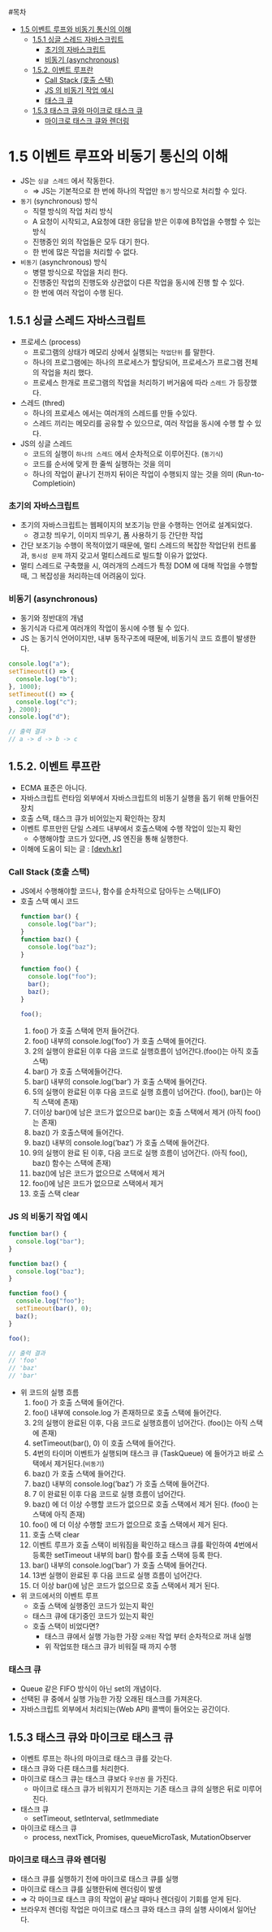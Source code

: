#목차

- [1.5 이벤트 루프와 비동기 통신의 이해](#15-이벤트-루프와-비동기-통신의-이해)
  - [1.5.1 싱글 스레드 자바스크립트](#151-싱글-스레드-자바스크립트)
    - [초기의 자바스크립트](#초기의-자바스크립트)
    - [비동기 (asynchronous)](#비동기-asynchronous)
  - [1.5.2. 이벤트 루프란](#152-이벤트-루프란)
    - [Call Stack (호출 스택)](#call-stack-호출-스택)
    - [JS 의 비동기 작업 예시](#js-의-비동기-작업-예시)
    - [태스크 큐](#태스크-큐)
  - [1.5.3 태스크 큐와 마이크로 태스크 큐](#153-태스크-큐와-마이크로-태스크-큐)
    - [마이크로 태스크 큐와 렌더링](#마이크로-태스크-큐와-렌더링)

# 1.5 이벤트 루프와 비동기 통신의 이해

- JS는 `싱글 스레드` 에서 작동한다.
  - ⇒ JS는 기본적으로 한 번에 하나의 작업만 `동기` 방식으로 처리할 수 있다.
- `동기` (synchronous) 방식
  - 직렬 방식의 작업 처리 방식
  - A 요청이 시작되고, A요청에 대한 응답을 받은 이후에 B작업을 수행할 수 있는 방식
  - 진행중인 외의 작업들은 모두 대기 한다.
  - 한 번에 많은 작업을 처리할 수 없다.
- `비동기` (asynchronous) 방식
  - 병렬 방식으로 작업을 처리 한다.
  - 진행중인 작업의 진행도와 상관없이 다른 작업을 동시에 진행 할 수 있다.
  - 한 번에 여러 작업이 수행 된다.

## 1.5.1 싱글 스레드 자바스크립트

- 프로세스 (process)
  - 프로그램의 상태가 메모리 상에서 실행되는 `작업단위` 를 말한다.
  - 하나의 프로그램에는 하나의 프로세스가 할당되어, 프로세스가 프로그램 전체의 작업을 처리 했다.
  - 프로세스 한개로 프로그램의 작업을 처리하기 버거움에 따라 `스레드` 가 등장했다.
- 스레드 (thred)
  - 하나의 프로세스 에서는 여러개의 스레드를 만들 수있다.
  - 스레드 끼리는 메모리를 공유할 수 있으므로, 여러 작업을 동시에 수행 할 수 있다.
- JS의 싱글 스레드
  - 코드의 실행이 `하나의 스레드` 에서 순차적으로 이루어진다. (`동기식`)
  - 코드를 순서에 맞게 한 줄씩 실행하는 것을 의미
  - 하나의 작업이 끝나기 전까지 뒤이은 작업이 수행되지 않는 것을 의미
    (Run-to-Completioin)

### 초기의 자바스크립트

- 초기의 자바스크립트는 웹페이지의 보조기능 만을 수행하는 언어로 설계되었다.
  - 경고창 띄우기, 이미지 띄우기, 폼 사용하기 등 간단한 작업
- 간단 보조기능 수행이 목적이었기 때문에, 멀티 스레드의 복잡한 작업단위 컨트롤과, `동시성 문제` 까지 갖고서 멀티스레드로 빌드할 이유가 없었다.
- 멀티 스레드로 구축했을 시, 여러개의 스레드가 특정 DOM 에 대해 작업을 수행할 때, 그 복잡성을 처리하는데 어려움이 있다.

### 비동기 (asynchronous)

- 동기와 정반대의 개념
- 동기식과 다르게 여러개의 작업이 동시에 수행 될 수 있다.
- JS 는 동기식 언어이지만, 내부 동작구조에 때문에, 비동기식 코드 흐름이 발생한다.

```jsx
console.log("a");
setTimeout(() => {
  console.log("b");
}, 1000);
setTimeout(() => {
  console.log("c");
}, 2000);
console.log("d");

// 출력 결과
// a -> d -> b -> c
```

## 1.5.2. 이벤트 루프란

- ECMA 표준은 아니다.
- 자바스크립트 런타임 외부에서 자바스크립트의 비동기 실행을 돕기 위해 만들어진 장치
- 호출 스택, 태스크 큐가 비어있는지 확인하는 장치
- 이벤트 루프만읜 단일 스레드 내부에서 호출스택에 수행 작업이 있는지 확인
  - 수행해야할 코드가 있다면, JS 엔진을 통해 실행한다.
- 이해에 도움이 되는 글 : [[devh.kr]](https://www.devh.kr/posts/2021-11-24-JavaScript-Visualized-Event-Loop)

### Call Stack (호출 스택)

- JS에서 수행해야할 코드나, 함수를 순차적으로 담아두는 스택(LIFO)
- 호출 스택 예시 코드
  ```jsx
  function bar() {
    console.log("bar");
  }
  function baz() {
    console.log("baz");
  }

  function foo() {
    console.log("foo");
    bar();
    baz();
  }

  foo();
  ```
  1. foo() 가 호출 스택에 먼저 들어간다.
  2. foo() 내부의 console.log(’foo’) 가 호출 스택에 들어간다.
  3. 2의 실행이 완료된 이후 다음 코드로 실행흐름이 넘어간다.(foo()는 아직 호출스택)
  4. bar() 가 호출 스택에들어간다.
  5. bar() 내부의 console.log(’bar’) 가 호출 스택에 들어간다.
  6. 5의 실행이 완료된 이후 다음 코드로 실행 흐름이 넘어간다.
     (foo(), bar()는 아직 스택에 존재)
  7. 더이상 bar()에 남은 코드가 없으므로 bar()는 호출 스택에서 제거
     (아직 foo()는 존재)
  8. baz() 가 호출스택에 들어간다.
  9. baz() 내부의 console.log(’baz’) 가 호출 스택에 들어간다.
  10. 9의 실행이 완료 된 이후, 다음 코드로 실행 흐름이 넘어간다.
      (아직 foo(), baz() 함수는 스택에 존재)
  11. baz()에 남은 코드가 없으므로 스택에서 제거
  12. foo()에 남은 코드가 없으므로 스택에서 제거
  13. 호출 스택 clear

### JS 의 비동기 작업 예시

```jsx
function bar() {
  console.log("bar");
}

function baz() {
  console.log("baz");
}

function foo() {
  console.log("foo");
  setTimeout(bar(), 0);
  baz();
}

foo();

// 출력 결과
// 'foo'
// 'baz'
// 'bar'
```

- 위 코드의 실행 흐름
  1. foo() 가 호출 스택에 들어간다.
  2. foo() 내부에 console.log 가 존재하므로 호출 스택에 들어간다.
  3. 2의 실행이 완료된 이후, 다음 코드로 실행흐름이 넘어간다.
     (foo()는 아직 스택에 존재)
  4. setTimeout(bar(), 0) 이 호출 스택에 들어간다.
  5. 4번의 타이머 이벤트가 실행되며 태스크 큐 (TaskQueue) 에 들어가고 바로 스택에서 제거된다.(`비동기`)
  6. baz() 가 호출 스택에 들어간다.
  7. baz() 내부의 console.log(’baz’) 가 호출 스택에 들어간다.
  8. 7 이 완료된 이후 다음 코드로 실행 흐름이 넘어간다.
  9. baz() 에 더 이상 수행할 코드가 없으므로 호출 스택에서 제거 된다.
     (foo() 는 스택에 아직 존재)
  10. foo() 에 더 이상 수행할 코드가 없으므로 호출 스택에서 제거 된다.
  11. 호출 스택 clear
  12. 이벤트 루프가 호출 스택이 비워짐을 확인하고 태스크 큐를 확인하여 4번에서 등록한 setTimeout 내부의 bar() 함수를 호출 스택에 등록 한다.
  13. bar() 내부의 console.log(’bar’) 가 호출 스택에 들어간다.
  14. 13번 실행이 완료된 후 다음 코드로 실행 흐름이 넘어간다.
  15. 더 이상 bar()에 남은 코드가 없으므로 호출 스택에서 제거 된다.
- 위 코드에서의 이벤트 루프
  - 호출 스택에 실행중인 코드가 있는지 확인
  - 태스크 큐에 대기중인 코드가 있는지 확인
  - 호출 스택이 비었다면?
    - 태스크 큐에서 실행 가능한 가장 `오래된` 작업 부터 순차적으로 꺼내 실행
    - 위 작업또한 태스크 큐가 비워질 때 까지 수행

### 태스크 큐

- Queue 같은 FIFO 방식이 아닌 set의 개념이다.
- 선택된 큐 중에서 실행 가능한 가장 오래된 태스크를 가져온다.
- 자바스크립트 외부에서 처리되는(Web API) 콜백이 들어오는 공간이다.

## 1.5.3 태스크 큐와 마이크로 태스크 큐

- 이벤트 루프는 하나의 마이크로 태스크 큐를 갖는다.
- 태스크 큐와 다른 태스크를 처리한다.
- 마이크로 태스크 큐는 태스크 큐보다 `우선권` 을 가진다.
  - 마이크로 태스크 큐가 비워지기 전까지는 기존 태스크 큐의 실행은 뒤로 미루어진다.
- 태스크 큐
  - setTimeout, setInterval, setImmediate
- 마이크로 태스크 큐
  - process, nextTick, Promises, queueMicroTask, MutationObserver

### 마이크로 태스크 큐와 렌더링

- 태스크 큐를 실행하기 전에 마이크로 태스크 큐를 실행
- 마이크로 태스크 큐를 실행한뒤에 렌더링이 발생
- ⇒ 각 마이크로 태스크 큐의 작업이 끝날 때마나 렌더링이 기회를 얻게 된다.
- 브라우저 렌더링 작업은 마이크로 태스크 큐와 태스크 큐의 실행 사이에서 일어난다.
